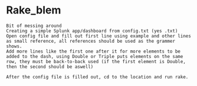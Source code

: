 # Rake_blem

	Bit of messing around
	Creating a simple Splunk app/dashboard from config.txt (yes .txt)
	Open config file and fill out first line using example and other lines as small reference, all references should be used as the grammer shows.
	Add more lines like the first one after it for more elements to be added to the dash, using Double or Triple puts elements on the same row, they must be back-to-back used (if the first element is Double, then the second should be aswell)

	After the config file is filled out, cd to the location and run rake.
